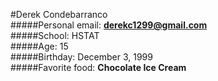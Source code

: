#Derek Condebarranco  
#####Personal email:
**derekc1299@gmail.com**  
#####School: HSTAT    
#####Age: 15    
#####Birthday: December 3, 1999    
#####Favorite food: **Chocolate Ice Cream**    